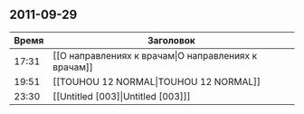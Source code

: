 ## 2011-09-29
| Время | Заголовок |
| --- | --- |
| 17:31 | [[О направлениях к врачам\|О направлениях к врачам]] |
| 19:51 | [[TOUHOU 12 NORMAL\|TOUHOU 12 NORMAL]] |
| 23:30 | [[Untitled [003]\|Untitled [003]]] |
